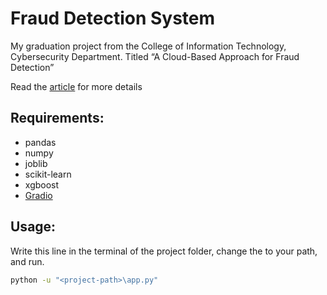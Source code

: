 # Fraud Detection System
My graduation project from the College of Information Technology, Cybersecurity Department. Titled “A Cloud-Based Approach for Fraud Detection”

Read the [article](https://sajjadhasan.notion.site/Fraud-Detection-System-12fde7aa678680b5b746c3664ac58412) for more details

## Requirements:
* pandas
* numpy
* joblib
* scikit-learn
* xgboost
* [Gradio](https://www.gradio.app)

## Usage:
Write this line in the terminal of the project folder, change the <project-path> to your path, and run.
```bash
python -u "<project-path>\app.py"
```
